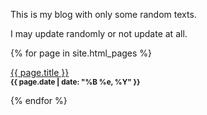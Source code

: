 This is my blog with only some random texts.

I may update randomly or not update at all.

{% for page in site.html_pages %}
<p><a href="{{ page.url }}">{{ page.title }}</a><br>
<small><strong>{{ page.date | date: "%B %e, %Y" }}</strong></small></p>
{% endfor %}
